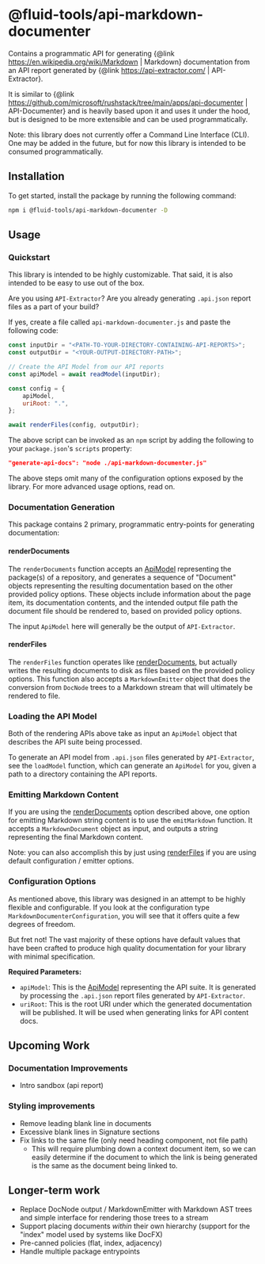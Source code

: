 # @fluid-tools/api-markdown-documenter

Contains a programmatic API for generating {@link https://en.wikipedia.org/wiki/Markdown | Markdown} documentation from an API report generated by {@link https://api-extractor.com/ | API-Extractor}.

It is similar to {@link https://github.com/microsoft/rushstack/tree/main/apps/api-documenter | API-Documenter} and is heavily based upon it and uses it under the hood, but is designed to be more extensible and can be used programmatically.

Note: this library does not currently offer a Command Line Interface (CLI).
One may be added in the future, but for now this library is intended to be consumed programmatically.

## Installation

To get started, install the package by running the following command:

```bash
npm i @fluid-tools/api-markdown-documenter -D
```

## Usage

### Quickstart

This library is intended to be highly customizable.
That said, it is also intended to be easy to use out of the box.

Are you using `API-Extractor`?
Are you already generating `.api.json` report files as a part of your build?

If yes, create a file called `api-markdown-documenter.js` and paste the following code:

```javascript
const inputDir = "<PATH-TO-YOUR-DIRECTORY-CONTAINING-API-REPORTS>";
const outputDir = "<YOUR-OUTPUT-DIRECTORY-PATH>";

// Create the API Model from our API reports
const apiModel = await readModel(inputDir);

const config = {
    apiModel,
    uriRoot: ".",
};

await renderFiles(config, outputDir);
```

The above script can be invoked as an `npm` script by adding the following to your `package.json`'s `scripts` property:

```json
"generate-api-docs": "node ./api-markdown-documenter.js"
```

The above steps omit many of the configuration options exposed by the library.
For more advanced usage options, read on.

### Documentation Generation

This package contains 2 primary, programmatic entry-points for generating documentation:

#### renderDocuments

The `renderDocuments` function accepts an [ApiModel](https://api.rushstack.io/pages/api-extractor-model.apimodel/) representing the package(s) of a repository, and generates a sequence of "Document" objects representing the resulting documentation based on the other provided policy options.
These objects include information about the page item, its documentation contents, and the intended output file path the document file should be rendered to, based on provided policy options.

The input `ApiModel` here will generally be the output of `API-Extractor`.

#### renderFiles

The `renderFiles` function operates like [renderDocuments](#renderdocuments), but actually writes the resulting documents to disk as files based on the provided policy options.
This function also accepts a `MarkdownEmitter` object that does the conversion from `DocNode` trees to a Markdown stream that will ultimately be rendered to file.

### Loading the API Model

Both of the rendering APIs above take as input an `ApiModel` object that describes the API suite being processed.

To generate an API model from `.api.json` files generated by `API-Extractor`, see the `loadModel` function, which can generate an `ApiModel` for you, given a path to a directory containing the API reports.

### Emitting Markdown Content

If you are using the [renderDocuments](#renderdocuments) option described above, one option for emitting Markdown string content is to use the `emitMarkdown` function.
It accepts a `MarkdownDocument` object as input, and outputs a string representing the final Markdown content.

Note: you can also accomplish this by just using [renderFiles](#renderfiles) if you are using default configuration / emitter options.

### Configuration Options

As mentioned above, this library was designed in an attempt to be highly flexible and configurable.
If you look at the configuration type `MarkdownDocumenterConfiguration`, you will see that it offers quite a few degrees of freedom.

But fret not!
The vast majority of these options have default values that have been crafted to produce high quality documentation for your library with minimal specification.

**Required Parameters:**

-   `apiModel`: This is the [ApiModel](https://api.rushstack.io/pages/api-extractor-model.apimodel/) representing the API suite.
    It is generated by processing the `.api.json` report files generated by `API-Extractor`.
-   `uriRoot`: This is the root URI under which the generated documentation will be published.
    It will be used when generating links for API content docs.

## Upcoming Work

### Documentation Improvements

-   Intro sandbox (api report)

### Styling improvements

-   Remove leading blank line in documents
-   Excessive blank lines in Signature sections
-   Fix links to the same file (only need heading component, not file path)
    -   This will require plumbing down a context document item, so we can easily determine if the document to which the link is being generated is the same as the document being linked to.

## Longer-term work

-   Replace DocNode output / MarkdownEmitter with Markdown AST trees and simple interface for rendering those trees to a stream
-   Support placing documents _within_ their own hierarchy (support for the "index" model used by systems like DocFX)
-   Pre-canned policies (flat, index, adjacency)
-   Handle multiple package entrypoints
